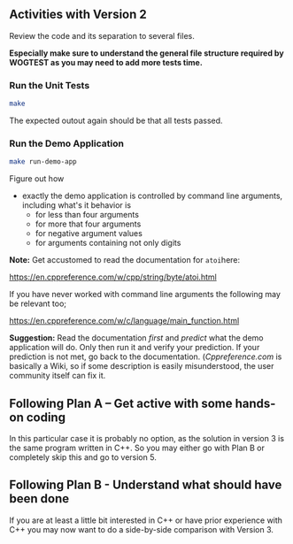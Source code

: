 ## Activities with Version 2

Review the code and its separation to several files.

**Especially make sure to understand the general file structure
required by WOGTEST as you may need to add more tests time.**

### Run the Unit Tests

```sh
make
```

The expected outout again should be that all tests passed.

### Run the Demo Application

```sh
make run-demo-app
```

Figure out how

* exactly the demo application is controlled by command line
  arguments, including what's it behavior is
  * for less than four arguments
  * for more that four arguments
  * for negative argument values
  * for arguments containing not only digits

**Note:** Get accustomed to read the documentation for `atoi`here:

https://en.cppreference.com/w/cpp/string/byte/atoi.html

If you have never worked with command line arguments the following
may be relevant too;

https://en.cppreference.com/w/c/language/main_function.html

**Suggestion:** Read the documentation *first* and *predict* what
the demo application will do. Only then run it and verify your
prediction. If your prediction is not met, go back to the
documentation. (*Cppreference.com* is basically a Wiki, so if
some description is easily misunderstood, the user community
itself can fix it.

## Following Plan A – Get active with some hands-on coding

In this particular case it is probably no option, as the solution
in version 3 is the same program written in C++. So you may either
go with Plan B or completely skip this and go to version 5.

## Following Plan B - Understand what should have been done

If you are at least a little bit interested in C++ or have prior
experience with C++ you may now want to do a side-by-side
comparison with Version 3.

